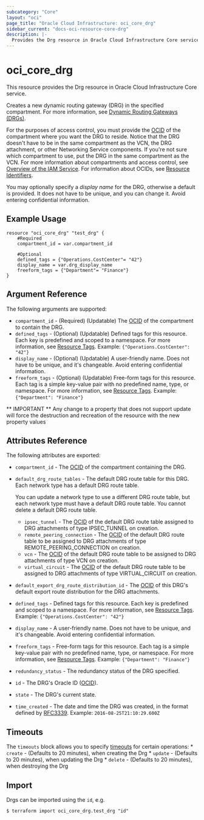 ```yaml
---
subcategory: "Core"
layout: "oci"
page_title: "Oracle Cloud Infrastructure: oci_core_drg"
sidebar_current: "docs-oci-resource-core-drg"
description: |-
  Provides the Drg resource in Oracle Cloud Infrastructure Core service
---
```


# oci_core_drg
This resource provides the Drg resource in Oracle Cloud Infrastructure Core service.

Creates a new dynamic routing gateway (DRG) in the specified compartment. For more information,
see [Dynamic Routing Gateways (DRGs)](https://docs.cloud.oracle.com/iaas/Content/Network/Tasks/managingDRGs.htm).

For the purposes of access control, you must provide the [OCID](https://docs.cloud.oracle.com/iaas/Content/General/Concepts/identifiers.htm) of the compartment where you want
the DRG to reside. Notice that the DRG doesn't have to be in the same compartment as the VCN,
the DRG attachment, or other Networking Service components. If you're not sure which compartment
to use, put the DRG in the same compartment as the VCN. For more information about compartments
and access control, see [Overview of the IAM Service](https://docs.cloud.oracle.com/iaas/Content/Identity/Concepts/overview.htm).
For information about OCIDs, see [Resource Identifiers](https://docs.cloud.oracle.com/iaas/Content/General/Concepts/identifiers.htm).

You may optionally specify a *display name* for the DRG, otherwise a default is provided.
It does not have to be unique, and you can change it. Avoid entering confidential information.


## Example Usage

```hcl
resource "oci_core_drg" "test_drg" {
	#Required
	compartment_id = var.compartment_id

	#Optional
	defined_tags = {"Operations.CostCenter"= "42"}
	display_name = var.drg_display_name
	freeform_tags = {"Department"= "Finance"}
}
```

## Argument Reference

The following arguments are supported:

* `compartment_id` - (Required) (Updatable) The [OCID](https://docs.cloud.oracle.com/iaas/Content/General/Concepts/identifiers.htm) of the compartment to contain the DRG.
* `defined_tags` - (Optional) (Updatable) Defined tags for this resource. Each key is predefined and scoped to a namespace. For more information, see [Resource Tags](https://docs.cloud.oracle.com/iaas/Content/General/Concepts/resourcetags.htm).  Example: `{"Operations.CostCenter": "42"}` 
* `display_name` - (Optional) (Updatable) A user-friendly name. Does not have to be unique, and it's changeable. Avoid entering confidential information. 
* `freeform_tags` - (Optional) (Updatable) Free-form tags for this resource. Each tag is a simple key-value pair with no predefined name, type, or namespace. For more information, see [Resource Tags](https://docs.cloud.oracle.com/iaas/Content/General/Concepts/resourcetags.htm).  Example: `{"Department": "Finance"}` 


** IMPORTANT **
Any change to a property that does not support update will force the destruction and recreation of the resource with the new property values

## Attributes Reference

The following attributes are exported:

* `compartment_id` - The [OCID](https://docs.cloud.oracle.com/iaas/Content/General/Concepts/identifiers.htm) of the compartment containing the DRG.
* `default_drg_route_tables` - The default DRG route table for this DRG. Each network type has a default DRG route table.

	You can update a network type to use a different DRG route table, but each network type must have a default DRG route table. You cannot delete a default DRG route table. 
	* `ipsec_tunnel` - The [OCID](https://docs.cloud.oracle.com/iaas/Content/General/Concepts/identifiers.htm) of the default DRG route table assigned to DRG attachments of type IPSEC_TUNNEL on creation. 
	* `remote_peering_connection` - The [OCID](https://docs.cloud.oracle.com/iaas/Content/General/Concepts/identifiers.htm) of the default DRG route table to be assigned to DRG attachments of type REMOTE_PEERING_CONNECTION on creation. 
	* `vcn` - The [OCID](https://docs.cloud.oracle.com/iaas/Content/General/Concepts/identifiers.htm) of the default DRG route table to be assigned to DRG attachments of type VCN on creation. 
	* `virtual_circuit` - The [OCID](https://docs.cloud.oracle.com/iaas/Content/General/Concepts/identifiers.htm) of the default DRG route table to be assigned to DRG attachments of type VIRTUAL_CIRCUIT on creation. 
* `default_export_drg_route_distribution_id` - The [OCID](https://docs.cloud.oracle.com/iaas/Content/General/Concepts/identifiers.htm) of this DRG's default export route distribution for the DRG attachments. 
* `defined_tags` - Defined tags for this resource. Each key is predefined and scoped to a namespace. For more information, see [Resource Tags](https://docs.cloud.oracle.com/iaas/Content/General/Concepts/resourcetags.htm).  Example: `{"Operations.CostCenter": "42"}` 
* `display_name` - A user-friendly name. Does not have to be unique, and it's changeable. Avoid entering confidential information. 
* `freeform_tags` - Free-form tags for this resource. Each tag is a simple key-value pair with no predefined name, type, or namespace. For more information, see [Resource Tags](https://docs.cloud.oracle.com/iaas/Content/General/Concepts/resourcetags.htm).  Example: `{"Department": "Finance"}` 
* `redundancy_status` - The redundancy status of the DRG specified.
* `id` - The DRG's Oracle ID ([OCID](https://docs.cloud.oracle.com/iaas/Content/General/Concepts/identifiers.htm)).
* `state` - The DRG's current state.
* `time_created` - The date and time the DRG was created, in the format defined by [RFC3339](https://tools.ietf.org/html/rfc3339).  Example: `2016-08-25T21:10:29.600Z` 

## Timeouts

The `timeouts` block allows you to specify [timeouts](https://registry.terraform.io/providers/hashicorp/oci/latest/docs/guides/changing_timeouts) for certain operations:
	* `create` - (Defaults to 20 minutes), when creating the Drg
	* `update` - (Defaults to 20 minutes), when updating the Drg
	* `delete` - (Defaults to 20 minutes), when destroying the Drg


## Import

Drgs can be imported using the `id`, e.g.

```
$ terraform import oci_core_drg.test_drg "id"
```

